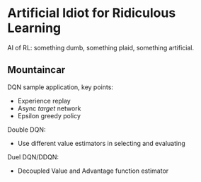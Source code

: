 # Artificial Idiot for Ridiculous Learning
AI of RL: something dumb, something plaid,  something artificial. 

## Mountaincar

DQN sample application, key points:
- Experience replay
- Async *target* network
- Epsilon greedy policy

Double DQN:
- Use different value estimators in selecting and evaluating

Duel DQN/DDQN:
- Decoupled Value and Advantage function estimator



